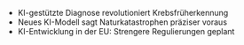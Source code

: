 - KI-gestützte Diagnose revolutioniert Krebsfrüherkennung
- Neues KI-Modell sagt Naturkatastrophen präziser voraus
- KI-Entwicklung in der EU: Strengere Regulierungen geplant
